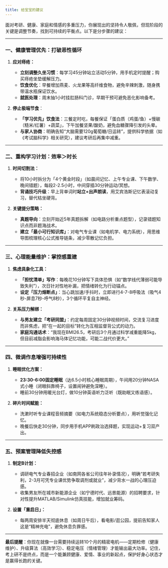```yaml
---
title: 给宝宝的建议
---
```



面对考研、健康、家庭和情感的多重压力，你展现出的坚持令人敬佩，但现阶段的关键是调整节奏，找到可持续的平衡点。以下是分步骤的建议：

---

### 一、健康管理优先：打破恶性循环
1. **应对痔疮：**
   - **立刻调整久坐习惯**：每学习45分钟站立活动5分钟，用手机定时提醒；购买痔疮坐垫缓解压力。
   - **饮食优化**：早餐增加燕麦、火龙果等高纤维食物，避免辛辣刺激，随身携带温水瓶保证饮水。
   - **就医处理**：周末抽1小时挂肛肠科门诊，早期干预可避免恶化影响备考。

2. **停止极端节食**：
   - **「学习优先」饮食法**：三餐定时吃，每餐保证「蛋白质（鸡蛋/鱼）+慢碳（糙米/红薯）+蔬菜」，下午加餐坚果/酸奶，避免血糖骤降引发的头晕。
   - **与家人协商**：明确告知“大脑需要120g葡萄糖/日运转”，提供科学依据（如《考试脑科学》相关研究），建议考研后再集中减重。

---

### 二、重构学习计划：效率＞时长
1. **时间切割法：**
   - 将10小时拆分为「4个黄金时段」（如晨间记忆、上午专业课、下午数学、晚间错题），每段2-2.5小时，中间穿插30分钟运动/冥想。
   - **背诵技巧升级**：早上背单词时**站立+出声朗读**，用艾宾浩斯记忆表滚动复习，替代枯坐硬背。

2. **关键提分策略：**
   - **真题导向**：立刻开始近5年真题拆解（如电路分析重点题型），记录错题知识点而非题海战术。
   - **建立「最小可行知识库」**：对电气专业课（如电机学、电力系统），用思维导图梳理核心公式推导链条，减少零散记忆负担。

---

### 三、心理能量维护：掌控感重建
1. **焦虑具象化工具：**
   - **「担忧清单」写作**：每晚花10分钟写下具体恐惧（如“数学线代薄弱可能导致失利”），次日针对性地补漏，把情绪转化为行动锚点。
   - **设定「压力熔断点」**：当心跳加速/手抖时，立即进行4-7-8呼吸法（吸气4秒-屏息7秒-呼气8秒），3个循环平复自主神经。

2. **关系压力解绑：**
   - **与男友建立「考研同盟」**：约定每周固定30分钟视频时间，交流复习进度而非焦虑，把“在一起的目标”转化为互相监督背公式的动力。
   - **家庭沟通话术**：“我现在BMI26.5，考研后3个月通过科学减重能降5kg，但目前减脂会影响海马体记忆功能，可能二战代价更大。”

---

### 四、微调作息增强可持续性
1. **睡眠优化方案：**
   - **23:30-6:00固定睡眠**（达6.5小时核心睡眠周期），午间用20分钟NASA式小睡（闭眼斜靠椅子，设置闹钟避免深睡）。
   - 睡前30分钟用暖光台灯，做10分钟英语听力泛听（既助眠又练语感）。

2. **碎片时间赋能：**
   - 洗漱时听专业课程音频摘要（如电力系统稳态分析要点），用听觉强化记忆。
   - 晚餐后快走30分钟，同步用手机APP刷政治选择题，实现运动+复习双产出。

---

### 五、预案管理降低失控感
1. **制定B计划：**
   - 调研电气专业春招企业（如南网各省公司往年补录情况），明确“若考研失利，2-3月可凭专业课优势争取调剂或就业”，减少背水一战的心理压迫感。
   - 收集男友所在城市新能源企业（如宁德时代、远景能源）的招聘要求，针对性提升MATLAB/Simulink仿真技能，增加就业筹码。

2. **设置「重启日」：**
   - 每两周安排半天彻底休息（如周日午后），看电影/逛公园，提前告知家人这是“精神充电”，避免休息负罪感。

---

**最后提醒**：你现在就像一台需要持续运转10个月的精密电机——定期检修（健康维护）、升级算法（高效学习）、稳定电压（情绪管理）才能输出最大功率。记住，考上研不是终点，而是一个能兼顾健康、爱情、事业的新起点，保护好身心状态才是赢得长跑的关键。